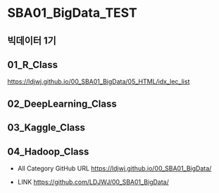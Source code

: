 # SBA01_BigData_TEST

## 빅데이터 1기
## 01_R_Class
https://ldjwj.github.io/00_SBA01_BigData/05_HTML/idx_lec_list

## 02_DeepLearning_Class 

## 03_Kaggle_Class 

## 04_Hadoop_Class

* All Category GitHub URL
https://ldjwj.github.io/00_SBA01_BigData/

* LINK
https://github.com/LDJWJ/00_SBA01_BigData/

